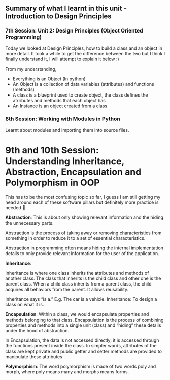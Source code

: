 ## Summary of what I learnt in this unit - Introduction to Design Principles

### 7th Session: Unit 2: Design Principles (Object Oriented Programming)

Today we looked at Design Principles, how to build a class and an object in more detail. It took a while to get the difference between the two but I think I finally understand it, I will attempt to explain it below :)

From my understanding, 
- Everything is an Object (In python)
- An Object is a collection of data variables (attributes) and functions (methods)
- A class is a blueprint used to create object, the class defines the atrributes and methods that each object has
- An Instance is an object created from a class


### 8th Session: Working with Modules in Python

Learnt about modules and importing them into source files.


# 9th and 10th Session: Understanding Inheritance, Abstraction, Encapsulation and Polymorphism in OOP

This has to be the most confusing topic so far, I guess I am still getting my head around each of these software pillars but definitely more practice is needed 🥲

**Abstraction**:
This is about only showing relevant information and the hiding the unnecessary parts.

Abstraction is the process of taking away or removing characteristics from something in order to reduce it to a set of essential characteristics.

Abstraction in programming often means hiding the internal implementation details to only provide relevant information for the user of the application.


**Inheritance**:

Inheritance is where one class inherits the attributes and methods of another class. The class that inherits is the child class and other one is the parent class.
When a child class inherits from a parent class, the child acquires all behaviors from the parent. It allows reusability.

Inheritance says “is a.” E.g. The car is a vehicle.
Inheritance: To design a class on what it is.


**Encapsulation**:
Within a class, we would encapsulate properties and methods belonging to that class. Encapsulation is the process of combining properties and methods into a single unit (class) and “hiding” these details under the hood of abstraction.

In Encapsulation, the data is not accessed directly; it is accessed through the functions present inside the class. In simpler words, attributes of the class are kept private and public getter and setter methods are provided to manipulate these attributes 



**Polymorphism**:
The word polymorphism is made of two words poly and morph, where poly means many and morphs means forms. 